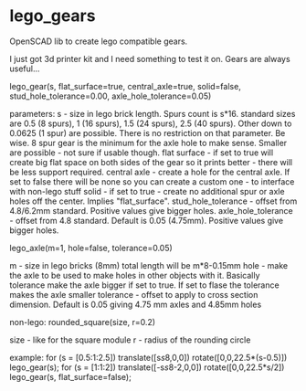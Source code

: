 # lego_gears
OpenSCAD lib to create lego compatible gears.

I just got 3d printer kit and I need something to test it on. Gears are always useful...


lego_gear(s, flat_surface=true, central_axle=true, solid=false, stud_hole_tolerance=0.00, axle_hole_tolerance=0.05)

parameters:
s - size in lego brick length. Spurs count is s*16.
standard sizes are 0.5 (8 spurs), 1 (16 spurs), 1.5 (24 spurs), 2.5 (40 spurs). Other down to 0.0625 (1 spur) are possible. There is no restriction on that parameter. Be wise. 8 spur gear is the minimum for the axle hole to make sense. Smaller are possible - not sure if usable though.
flat surface - if set to true will create big flat space on both sides of the gear so it prints better - there will be less support required.
central axle - create a hole for the central axle. If set to false there will be none so you can create a custom one - to interface with non-lego stuff
solid - if set to true - create no additional spur or axle holes off the center. Implies "flat_surface".
stud_hole_tolerance - offset from 4.8/6.2mm standard. Positive values give bigger holes.
axle_hole_tolerance - offset from 4.8 standard. Default is 0.05 (4.75mm). Positive values give bigger holes.


lego_axle(m=1, hole=false, tolerance=0.05)

m - size in lego bricks (8mm) total length will be m*8-0.15mm
hole - make the axle to be used to make holes in other objects with it. Basically tolerance make the axle bigger if set to true. If set to flase the tolerance makes the axle smaller
tolerance - offset to apply to cross section dimension. Default is 0.05 giving 4.75 mm axles and 4.85mm holes


non-lego:
rounded_square(size, r=0.2)

size - like for the square module
r - radius of the rounding circle


example:
for (s = [0.5:1:2.5]) translate([s*s*8,0,0]) rotate([0,0,22.5*(s-0.5)]) lego_gear(s);
for (s = [1:1:2]) translate([-s*s*8-2,0,0]) rotate([0,0,22.5*s/2]) lego_gear(s, flat_surface=false);
